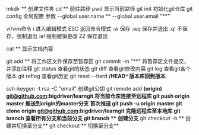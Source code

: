 mkdir ** 创建文件夹
cd **    前往路径
pwd      显示当前路径
git init  初始化git仓库
git config  全局配置
参数  --global user.name **
      --global user.email "**"

vi/vim命令
i    进入编辑模式
ESC  返回命令模式
:w   保存
:wq  保存并退出
:q!  不保存，强制退出
:e!  强制撤销更改
ZZ   保存退出

cat  **  显示文档内容

git add **  将工作区文件保存至暂存区
git commit -m "**"   将暂存区文件提交，并添加注释
git status  查看git的状态
git diff    查看git修改内容
git log     查看git各个版本
git reflog  查看git历史
git reset --hard **/HEAD^ 版本库回到版本**

ssh-keygen -t rsa -C "email"  创建git公钥
git remote add **(origin) git@github.com:bigdriver/learngit  将当前仓库连接至远程库
git push origin master   推送到origin的master分支
首次推送  git push -u origin master
git clone origin git@github.com:bigdriver/learngit  克隆远程库至本地库
git branch   查看所有分支和当前分支
git branch **   创建分支**
git checkout -b **  创建并切换至分支**
git checkout **   切换至分支**







